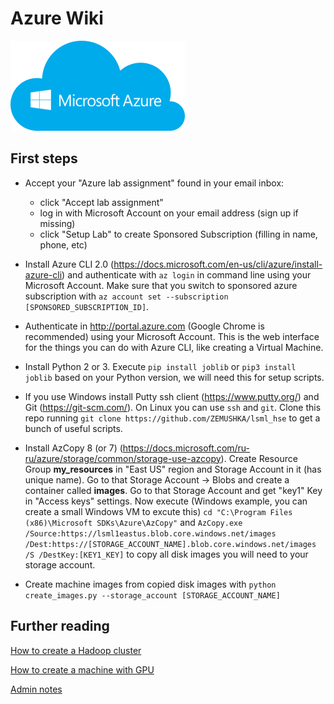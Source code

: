 # Azure Wiki

![](docs/azure_logo.png)

## First steps
* Accept your "Azure lab assignment" found in your email inbox:
    - click "Accept lab assignment"
    - log in with Microsoft Account on your email address (sign up if missing)
    - click "Setup Lab" to create Sponsored Subscription (filling in name, phone, etc)

* Install Azure CLI 2.0 (https://docs.microsoft.com/en-us/cli/azure/install-azure-cli)
and authenticate with `az login` in command line using your Microsoft Account.
Make sure that you switch to sponsored azure subscription with
`az account set --subscription [SPONSORED_SUBSCRIPTION_ID]`.

* Authenticate in http://portal.azure.com (Google Chrome is recommended) using your Microsoft Account.
This is the web interface for the things you can do with Azure CLI, like creating a Virtual Machine.

* Install Python 2 or 3. Execute `pip install joblib` or `pip3 install joblib` based on your Python version,
we will need this for setup scripts.

* If you use Windows install Putty ssh client (https://www.putty.org/) and Git (https://git-scm.com/).
On Linux you can use `ssh` and `git`.
Clone this repo running `git clone https://github.com/ZEMUSHKA/lsml_hse` to get a bunch of useful scripts.

* Install AzCopy 8 (or 7) (https://docs.microsoft.com/ru-ru/azure/storage/common/storage-use-azcopy).
Create Resource Group **my_resources** in "East US" region and Storage Account in it (has unique name).
Go to that Storage Account -> Blobs and create a container called **images**.
Go to that Storage Account and get "key1" Key in "Access keys" settings.
Now execute (Windows example, you can create a small Windows VM to excute this)
`cd "C:\Program Files (x86)\Microsoft SDKs\Azure\AzCopy"` and `AzCopy.exe /Source:https://lsml1eastus.blob.core.windows.net/images /Dest:https://[STORAGE_ACCOUNT_NAME].blob.core.windows.net/images /S /DestKey:[KEY1_KEY]`
to copy all disk images you will need to your storage account.

* Create machine images from copied disk images with
`python create_images.py --storage_account [STORAGE_ACCOUNT_NAME]`

## Further reading
[How to create a Hadoop cluster](docs/CREATE_CLUSTER.md)

[How to create a machine with GPU](docs/CREATE_GPU.md)

[Admin notes](docs/ADMIN.md)
